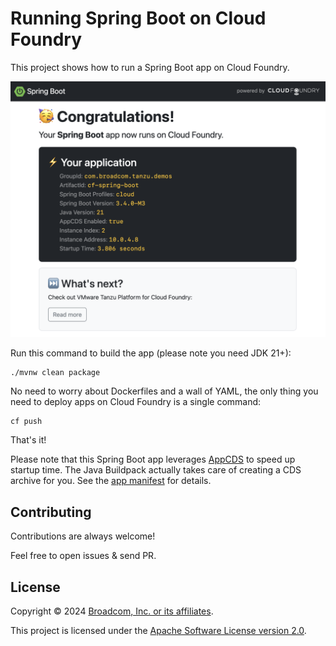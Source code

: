 # Running Spring Boot on Cloud Foundry

This project shows how to run a Spring Boot app on Cloud Foundry.

![Screenshot of the application running on Cloud Foundry](app.png)

Run this command to build the app (please note you need JDK 21+):

```shell
./mvnw clean package
```

No need to worry about Dockerfiles and a wall of YAML, the only thing you need to deploy
apps on Cloud Foundry is a single command:

```shell
cf push
```

That's it!

Please note that this Spring Boot app leverages
[AppCDS](https://docs.oracle.com/en/java/javase/21/vm/class-data-sharing.html)
to speed up startup time. The Java Buildpack actually takes care of creating a CDS archive for you.
See the [app manifest](manifest.yaml) for details.

## Contributing

Contributions are always welcome!

Feel free to open issues & send PR.

## License

Copyright &copy; 2024 [Broadcom, Inc. or its affiliates](https://vmware.com).

This project is licensed under the [Apache Software License version 2.0](https://www.apache.org/licenses/LICENSE-2.0).
